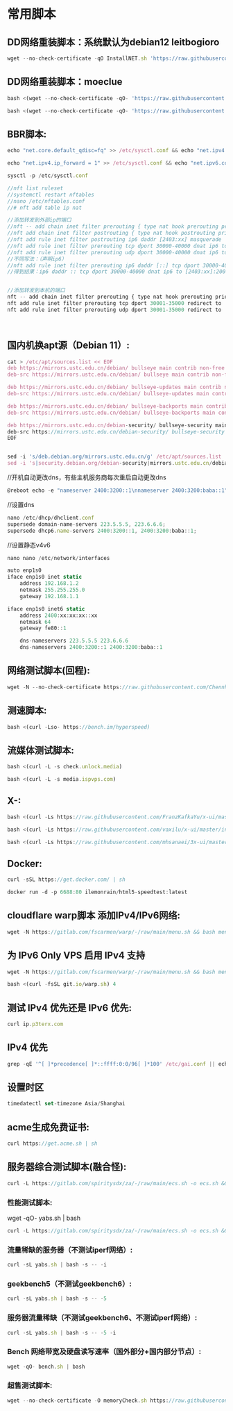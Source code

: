 # **常用脚本**

## **DD网络重装脚本：系统默认为debian12  leitbogioro**

```javascript copy
wget --no-check-certificate -qO InstallNET.sh 'https://raw.githubusercontent.com/leitbogioro/Tools/master/Linux_reinstall/InstallNET.sh' && chmod a+x InstallNET.sh && bash InstallNET.sh -debian 12 -pwd '密码'
```
## **DD网络重装脚本：moeclue**

```javascript copy
bash <(wget --no-check-certificate -qO- 'https://raw.githubusercontent.com/MoeClub/Note/master/InstallNET.sh') -d 12 -v 64 -p 密码 -port 端口 -a -firmware --mirror 'https://mirrors.cloud.tencent.com/debian/'

bash <(wget --no-check-certificate -qO- 'https://raw.githubusercontent.com/MoeClub/Note/master/InstallNET.sh') -u 20.04 -v 64 -p 密码 -port 端口 -a -firmware --mirror  'http://archive.ubuntu.com/ubuntu'
```

## **BBR脚本:**

```javascript copy
echo "net.core.default_qdisc=fq" >> /etc/sysctl.conf && echo "net.ipv4.tcp_congestion_control=bbr" >> /etc/sysctl.conf && sysctl -p && sysctl net.ipv4.tcp_available_congestion_control && lsmod | grep bbr
```

```javascript copy
echo "net.ipv4.ip_forward = 1" >> /etc/sysctl.conf && echo "net.ipv6.conf.all.forwarding=1" >> /etc/sysctl.conf
```

```javascript copy
sysctl -p /etc/sysctl.conf
```



```javascript copy
//nft list ruleset
//systemctl restart nftables
//nano /etc/nftables.conf
//# nft add table ip nat

//添加转发到外部ip的端口
//nft -- add chain inet filter prerouting { type nat hook prerouting priority -100 \; }
//nft add chain inet filter postrouting { type nat hook postrouting priority 100 \; }
//nft add rule inet filter postrouting ip6 daddr [2403:xx] masquerade
//nft add rule inet filter prerouting tcp dport 30000-40000 dnat ip6 to [2403:xx]:20000
//nft add rule inet filter prerouting udp dport 30000-40000 dnat ip6 to [2403:xx]:20000
//不同写法：（声明ip6）
//nft add rule inet filter prerouting ip6 daddr [::] tcp dport 30000-40000 dnat to [::]:20000
//得到结果：ip6 daddr :: tcp dport 30000-40000 dnat ip6 to [2403:xx]:20000


//添加转发到本机的端口
nft -- add chain inet filter prerouting { type nat hook prerouting priority dstnat - 5 \; }
nft add rule inet filter prerouting tcp dport 30001-35000 redirect to :30000
nft add rule inet filter prerouting udp dport 30001-35000 redirect to :30000




```
## **国内机换apt源（Debian 11）:**
```javascript copy
cat > /etc/apt/sources.list << EOF
deb https://mirrors.ustc.edu.cn/debian/ bullseye main contrib non-free
deb-src https://mirrors.ustc.edu.cn/debian/ bullseye main contrib non-free

deb https://mirrors.ustc.edu.cn/debian/ bullseye-updates main contrib non-free
deb-src https://mirrors.ustc.edu.cn/debian/ bullseye-updates main contrib non-free

deb https://mirrors.ustc.edu.cn/debian/ bullseye-backports main contrib non-free
deb-src https://mirrors.ustc.edu.cn/debian/ bullseye-backports main contrib non-free

deb https://mirrors.ustc.edu.cn/debian-security/ bullseye-security main contrib non-free
deb-src https://mirrors.ustc.edu.cn/debian-security/ bullseye-security main contrib non-free
EOF
```

```javascript copy

sed -i 's/deb.debian.org/mirrors.ustc.edu.cn/g' /etc/apt/sources.list
sed -i 's|security.debian.org/debian-security|mirrors.ustc.edu.cn/debian-security|g' /etc/apt/sources.list
```
//开机自动更改dns，有些主机服务商每次重启自动更改dns
```javascript copy
@reboot echo -e "nameserver 2400:3200::1\nnameserver 2400:3200:baba::1" > /etc/resolv.conf
```
//设置dns
```javascript copy
nano /etc/dhcp/dhclient.conf
supersede domain-name-servers 223.5.5.5, 223.6.6.6;
supersede dhcp6.name-servers 2400:3200::1, 2400:3200:baba::1;
```
//设置静态v4v6
```javascript copy
nano nano /etc/network/interfaces

auto enp1s0
iface enp1s0 inet static
    address 192.168.1.2
    netmask 255.255.255.0
    gateway 192.168.1.1

iface enp1s0 inet6 static
    address 2400:xx:xx:xx::xx
    netmask 64
    gateway fe80::1

    dns-nameservers 223.5.5.5 223.6.6.6
    dns-nameservers 2400:3200::1 2400:3200:baba::1

```
## **网络测试脚本(回程):**

```javascript copy
wget -N --no-check-certificate https://raw.githubusercontent.com/Chennhaoo/Shell_Bash/master/AutoTrace.sh && chmod +x AutoTrace.sh && bash AutoTrace.sh
```

## **测速脚本:**
```javascript copy
bash <(curl -Lso- https://bench.im/hyperspeed)
```

## **流媒体测试脚本:**
```javascript copy
bash <(curl -L -s check.unlock.media)
```
```javascript copy
bash <(curl -L -s media.ispvps.com)
```

## **X-:**

```javascript copy
bash <(curl -Ls https://raw.githubusercontent.com/FranzKafkaYu/x-ui/master/install.sh)
```
```javascript copy
bash <(curl -Ls https://raw.githubusercontent.com/vaxilu/x-ui/master/install.sh)
```
```javascript copy
bash <(curl -Ls https://raw.githubusercontent.com/mhsanaei/3x-ui/master/install.sh)
```
## **Docker:**

```javascript copy
curl -sSL https://get.docker.com/ | sh
```
```javascript copy
docker run -d -p 6688:80 ilemonrain/html5-speedtest:latest
```
## **cloudflare warp脚本 添加IPv4/IPv6网络:**

```javascript copy
wget -N https://gitlab.com/fscarmen/warp/-/raw/main/menu.sh && bash menu.sh
```

## **为 IPv6 Only VPS 启用 IPv4 支持**
```javascript copy
wget -N https://gitlab.com/fscarmen/warp/-/raw/main/menu.sh && bash menu.sh 4
```
```javascript copy
bash <(curl -fsSL git.io/warp.sh) 4
```
## **测试 IPv4 优先还是 IPv6 优先:**

```javascript copy
curl ip.p3terx.com
```
## IPv4 优先
```javascript copy
grep -qE '^[ ]*precedence[ ]*::ffff:0:0/96[ ]*100' /etc/gai.conf || echo 'precedence ::ffff:0:0/96  100' | tee -a /etc/gai.conf
```
## **设置时区**

```javascript copy
timedatectl set-timezone Asia/Shanghai
```


## **acme生成免费证书:**

```javascript copy
curl https://get.acme.sh | sh
```

## **服务器综合测试脚本(融合怪):**

```javascript copy
curl -L https://gitlab.com/spiritysdx/za/-/raw/main/ecs.sh -o ecs.sh && chmod +x ecs.sh && bash ecs.sh
```

### **性能测试脚本:**

wget -qO- yabs.sh | bash
```javascript copy
curl -L https://gitlab.com/spiritysdx/za/-/raw/main/ecs.sh -o ecs.sh && chmod +x ecs.sh && bash ecs.sh
```

### **流量稀缺的服务器（不测试iperf网络）**:

```javascript copy
curl -sL yabs.sh | bash -s -- -i
```

### **geekbench5（不测试geekbench6）:**

```javascript copy
curl -sL yabs.sh | bash -s -- -5
```

### **服务器流量稀缺（不测试geekbench6、不测试iperf网络）:**

```javascript copy
curl -sL yabs.sh | bash -s -- -5 -i
```

### **Bench 网络带宽及硬盘读写速率（国外部分+国内部分节点）:**

```javascript copy
wget -qO- bench.sh | bash
```

### **超售测试脚本:**

```javascript copy
wget --no-check-certificate -O memoryCheck.sh https://raw.githubusercontent.com/uselibrary/memoryCheck/main/memoryCheck.sh && chmod +x memoryCheck.sh && bash memoryCheck.sh
```
